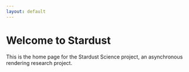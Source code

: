 ```yaml
---
layout: default
---
```


# Welcome to Stardust

This is the home page for the Stardust Science project, an asynchronous
rendering research project.



